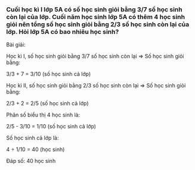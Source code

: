 
### Cuối học kì I lớp 5A có số học sinh giỏi bằng 3/7 số học sinh còn lại của lớp. Cuối năm học sinh lớp 5A có thêm 4 học sinh giỏi nên tổng số học sinh giỏi bằng 2/3 số học sinh còn lại của lớp. Hỏi lớp 5A có bao nhiêu học sinh?

Bài giải:

Học kì I, số học sinh giỏi bằng 3/7 số học sinh còn lại ⇒ Số học sinh giỏi bằng:

  3/3 + 7 = 3/10 (số học sinh cả lớp)

Học kì II, số học sinh giỏi bằng 2/3 số học sinh còn lại ⇒ Số học sinh giỏi bằng:

  2/3 + 2 = 2/5 (số học sinh cả lớp)

Phân số biểu thị 4 học sinh là:

  2/5 - 3/10 = 1/10 (số học sinh cả lớp)

Số học sinh cả lớp là:

  4 ÷ 1/10 = 40 (học sinh)

  Đáp số: 40 học sinh
